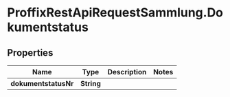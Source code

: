 # ProffixRestApiRequestSammlung.Dokumentstatus

## Properties
Name | Type | Description | Notes
------------ | ------------- | ------------- | -------------
**dokumentstatusNr** | **String** |  | 


